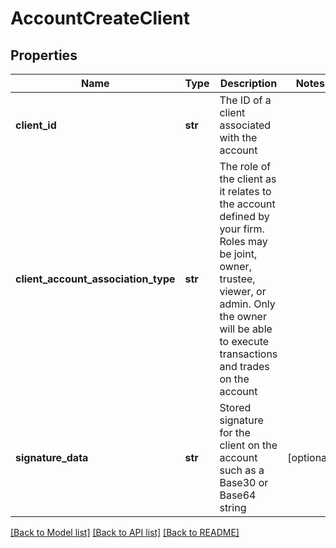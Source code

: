 # AccountCreateClient

## Properties
Name | Type | Description | Notes
------------ | ------------- | ------------- | -------------
**client_id** | **str** | The ID of a client associated with the account | 
**client_account_association_type** | **str** | The role of the client as it relates to the account defined by your firm. Roles may be joint, owner, trustee, viewer, or admin. Only the owner will be able to execute transactions and trades on the account | 
**signature_data** | **str** | Stored signature for the client on the account such as a Base30 or Base64 string | [optional] 

[[Back to Model list]](../README.md#documentation-for-models) [[Back to API list]](../README.md#documentation-for-api-endpoints) [[Back to README]](../README.md)


